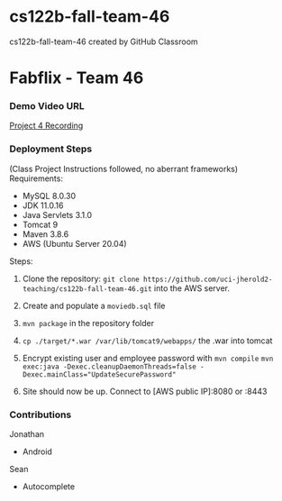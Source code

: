 # cs122b-fall-team-46
cs122b-fall-team-46 created by GitHub Classroom


# Fabflix - Team 46

### Demo Video URL
[Project 4 Recording](https://youtu.be/ryW8n04WB7g)

### Deployment Steps
(Class Project Instructions followed, no aberrant frameworks)
Requirements:
* MySQL 8.0.30
* JDK 11.0.16
* Java Servlets 3.1.0
* Tomcat 9
* Maven 3.8.6
* AWS (Ubuntu Server 20.04)

Steps:
1. Clone the repository: `git clone https://github.com/uci-jherold2-teaching/cs122b-fall-team-46.git` into the AWS server.

2. Create and populate a `moviedb.sql` file

3. `mvn package` in the repository folder

4. `cp ./target/*.war /var/lib/tomcat9/webapps/` the .war into tomcat

5. Encrypt existing user and employee password with  `mvn compile`  `mvn exec:java -Dexec.cleanupDaemonThreads=false -Dexec.mainClass="UpdateSecurePassword"`

6. Site should now be up. Connect to [AWS public IP]:8080 or :8443



### Contributions

Jonathan
- Android

Sean
- Autocomplete
